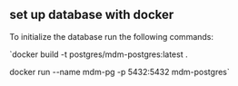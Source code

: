 ## set up database with docker
To initialize the database run the following commands:

`docker build -t postgres/mdm-postgres:latest .

docker run --name mdm-pg -p 5432:5432  mdm-postgres`